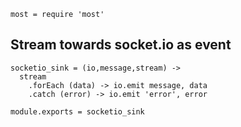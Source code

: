     most = require 'most'

Stream towards socket.io as event
---------------------------------

    socketio_sink = (io,message,stream) ->
      stream
        .forEach (data) -> io.emit message, data
        .catch (error) -> io.emit 'error', error

    module.exports = socketio_sink
